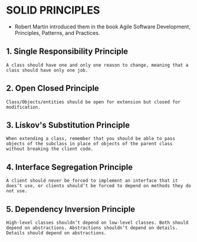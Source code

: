 # SOLID PRINCIPLES
- Robert Martin introduced them in the book Agile Software Development, Principles, Patterns, and Practices.

## 1. Single Responsibility Principle

```text
A class should have one and only one reason to change, meaning that a class should have only one job.
```

## 2. Open Closed Principle

```text
Class/Objects/entities should be open for extension but closed for modification.
```

## 3. Liskov's Substitution Principle

```text
When extending a class, remember that you should be able to pass objects of the subclass in place of objects of the parent class without breaking the client code.
```

## 4. Interface Segregation Principle

```text
A client should never be forced to implement an interface that it does’t use, or clients should’t be forced to depend on methods they do not use.
```

## 5. Dependency Inversion Principle

```text
High-level classes shouldn’t depend on low-level classes. Both should depend on abstractions. Abstractions shouldn’t depend on details. Details should depend on abstractions.
```